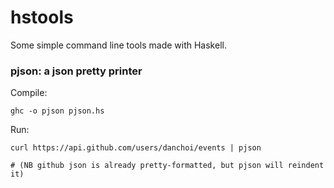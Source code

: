 # hstools

Some simple command line tools made with Haskell. 


### pjson: a json pretty printer

Compile: 

    ghc -o pjson pjson.hs 

Run:

    curl https://api.github.com/users/danchoi/events | pjson
    
    # (NB github json is already pretty-formatted, but pjson will reindent it)

